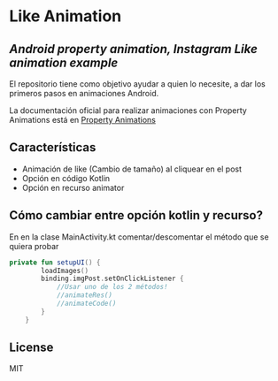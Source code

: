 # Like Animation
## _Android property animation, Instagram Like animation example_

El repositorio tiene como objetivo ayudar a quien lo necesite, a dar los primeros pasos en animaciones Android.

La documentación oficial para realizar animaciones con Property Animations está en [Property Animations](https://developer.android.com/guide/topics/graphics/prop-animation)

## Características

- Animación de like (Cambio de tamaño) al cliquear en el post
- Opción en código Kotlin
- Opción en recurso animator

Cómo cambiar entre opción kotlin y recurso?
-------------------
En en la clase MainActivity.kt comentar/descomentar el método que se quiera probar

```kotlin
private fun setupUI() {
        loadImages()
        binding.imgPost.setOnClickListener {
            //Usar uno de los 2 métodos!
            //animateRes()
            //animateCode()
        }
    }
```


## License

MIT
